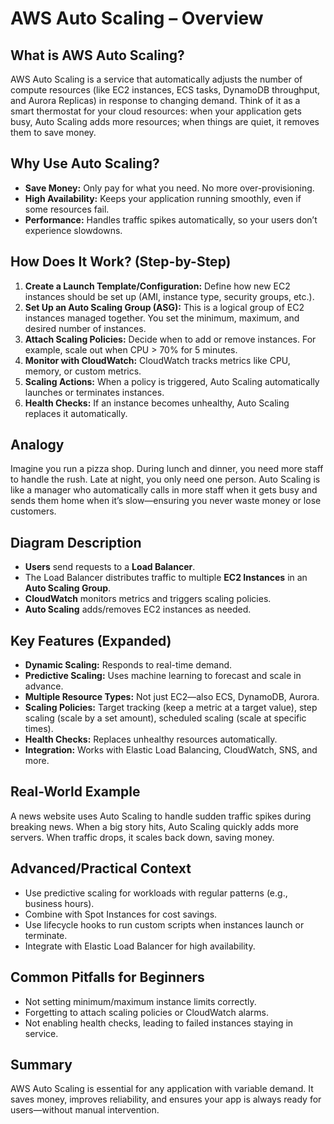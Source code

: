 # AWS Auto Scaling – Overview

## What is AWS Auto Scaling?
AWS Auto Scaling is a service that automatically adjusts the number of compute resources (like EC2 instances, ECS tasks, DynamoDB throughput, and Aurora Replicas) in response to changing demand. Think of it as a smart thermostat for your cloud resources: when your application gets busy, Auto Scaling adds more resources; when things are quiet, it removes them to save money.

## Why Use Auto Scaling?
- **Save Money:** Only pay for what you need. No more over-provisioning.
- **High Availability:** Keeps your application running smoothly, even if some resources fail.
- **Performance:** Handles traffic spikes automatically, so your users don’t experience slowdowns.

## How Does It Work? (Step-by-Step)
1. **Create a Launch Template/Configuration:** Define how new EC2 instances should be set up (AMI, instance type, security groups, etc.).
2. **Set Up an Auto Scaling Group (ASG):** This is a logical group of EC2 instances managed together. You set the minimum, maximum, and desired number of instances.
3. **Attach Scaling Policies:** Decide when to add or remove instances. For example, scale out when CPU > 70% for 5 minutes.
4. **Monitor with CloudWatch:** CloudWatch tracks metrics like CPU, memory, or custom metrics.
5. **Scaling Actions:** When a policy is triggered, Auto Scaling automatically launches or terminates instances.
6. **Health Checks:** If an instance becomes unhealthy, Auto Scaling replaces it automatically.

## Analogy
Imagine you run a pizza shop. During lunch and dinner, you need more staff to handle the rush. Late at night, you only need one person. Auto Scaling is like a manager who automatically calls in more staff when it gets busy and sends them home when it’s slow—ensuring you never waste money or lose customers.

## Diagram Description
- **Users** send requests to a **Load Balancer**.
- The Load Balancer distributes traffic to multiple **EC2 Instances** in an **Auto Scaling Group**.
- **CloudWatch** monitors metrics and triggers scaling policies.
- **Auto Scaling** adds/removes EC2 instances as needed.

## Key Features (Expanded)
- **Dynamic Scaling:** Responds to real-time demand.
- **Predictive Scaling:** Uses machine learning to forecast and scale in advance.
- **Multiple Resource Types:** Not just EC2—also ECS, DynamoDB, Aurora.
- **Scaling Policies:** Target tracking (keep a metric at a target value), step scaling (scale by a set amount), scheduled scaling (scale at specific times).
- **Health Checks:** Replaces unhealthy resources automatically.
- **Integration:** Works with Elastic Load Balancing, CloudWatch, SNS, and more.

## Real-World Example
A news website uses Auto Scaling to handle sudden traffic spikes during breaking news. When a big story hits, Auto Scaling quickly adds more servers. When traffic drops, it scales back down, saving money.

## Advanced/Practical Context
- Use predictive scaling for workloads with regular patterns (e.g., business hours).
- Combine with Spot Instances for cost savings.
- Use lifecycle hooks to run custom scripts when instances launch or terminate.
- Integrate with Elastic Load Balancer for high availability.

## Common Pitfalls for Beginners
- Not setting minimum/maximum instance limits correctly.
- Forgetting to attach scaling policies or CloudWatch alarms.
- Not enabling health checks, leading to failed instances staying in service.

## Summary
AWS Auto Scaling is essential for any application with variable demand. It saves money, improves reliability, and ensures your app is always ready for users—without manual intervention.
